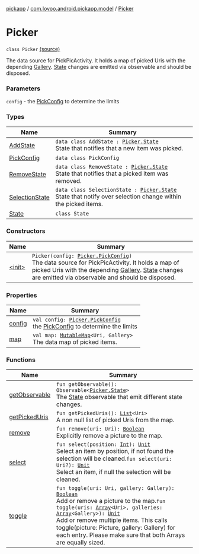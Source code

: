 [pickapp](../../index.md) / [com.lovoo.android.pickapp.model](../index.md) / [Picker](./index.md)

# Picker

`class Picker` [(source)](https://github.com/lovoo/android-pickpic/blob/master/pickapp/src/main/kotlin/com/lovoo/android/pickapp/model/Picker.kt#L17)

The data source for PickPicActivity.
It holds a map of picked Uris with the depending [Gallery](#).
[State](-state/index.md) changes are emitted via observable and should be disposed.

### Parameters

`config` - the [PickConfig](-pick-config/index.md) to determine the limits

### Types

| Name | Summary |
|---|---|
| [AddState](-add-state/index.md) | `data class AddState : `[`Picker.State`](-state/index.md)<br>State that notifies that a new item was picked. |
| [PickConfig](-pick-config/index.md) | `data class PickConfig` |
| [RemoveState](-remove-state/index.md) | `data class RemoveState : `[`Picker.State`](-state/index.md)<br>State that notifies that a picked item was removed. |
| [SelectionState](-selection-state/index.md) | `data class SelectionState : `[`Picker.State`](-state/index.md)<br>State that notify over selection change within the picked items. |
| [State](-state/index.md) | `class State` |

### Constructors

| Name | Summary |
|---|---|
| [&lt;init&gt;](-init-.md) | `Picker(config: `[`Picker.PickConfig`](-pick-config/index.md)`)`<br>The data source for PickPicActivity. It holds a map of picked Uris with the depending [Gallery](#). [State](-state/index.md) changes are emitted via observable and should be disposed. |

### Properties

| Name | Summary |
|---|---|
| [config](config.md) | `val config: `[`Picker.PickConfig`](-pick-config/index.md)<br>the [PickConfig](-pick-config/index.md) to determine the limits |
| [map](map.md) | `val map: `[`MutableMap`](https://kotlinlang.org/api/latest/jvm/stdlib/kotlin.collections/-mutable-map/index.html)`<Uri, Gallery>`<br>The data map of picked items. |

### Functions

| Name | Summary |
|---|---|
| [getObservable](get-observable.md) | `fun getObservable(): Observable<`[`Picker.State`](-state/index.md)`>`<br>The [State](-state/index.md) observable that emit different state changes. |
| [getPickedUris](get-picked-uris.md) | `fun getPickedUris(): `[`List`](https://kotlinlang.org/api/latest/jvm/stdlib/kotlin.collections/-list/index.html)`<Uri>`<br>A non null list of picked Uris from the map. |
| [remove](remove.md) | `fun remove(uri: Uri): `[`Boolean`](https://kotlinlang.org/api/latest/jvm/stdlib/kotlin/-boolean/index.html)<br>Explicitly remove a picture to the map. |
| [select](select.md) | `fun select(position: `[`Int`](https://kotlinlang.org/api/latest/jvm/stdlib/kotlin/-int/index.html)`): `[`Unit`](https://kotlinlang.org/api/latest/jvm/stdlib/kotlin/-unit/index.html)<br>Select an item by position, if not found the selection will be cleaned.`fun select(uri: Uri?): `[`Unit`](https://kotlinlang.org/api/latest/jvm/stdlib/kotlin/-unit/index.html)<br>Select an item, if null the selection will be cleaned. |
| [toggle](toggle.md) | `fun toggle(uri: Uri, gallery: Gallery): `[`Boolean`](https://kotlinlang.org/api/latest/jvm/stdlib/kotlin/-boolean/index.html)<br>Add or remove a picture to the map.`fun toggle(uris: `[`Array`](https://kotlinlang.org/api/latest/jvm/stdlib/kotlin/-array/index.html)`<Uri>, galleries: `[`Array`](https://kotlinlang.org/api/latest/jvm/stdlib/kotlin/-array/index.html)`<Gallery>): `[`Unit`](https://kotlinlang.org/api/latest/jvm/stdlib/kotlin/-unit/index.html)<br>Add or remove multiple items. This calls toggle(picture: Picture, gallery: Gallery) for each entry. Please make sure that both Arrays are equally sized. |
